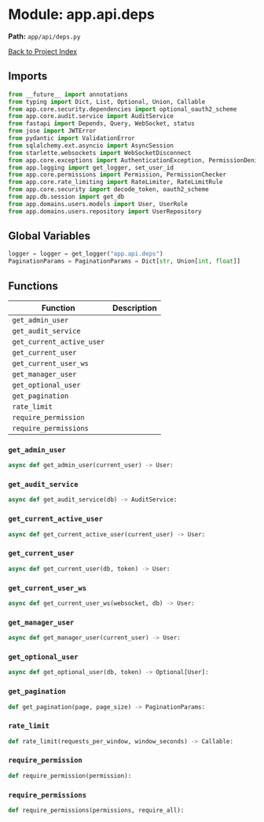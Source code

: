# Module: app.api.deps

**Path:** `app/api/deps.py`

[Back to Project Index](../../../index.md)

## Imports
```python
from __future__ import annotations
from typing import Dict, List, Optional, Union, Callable
from app.core.security.dependencies import optional_oauth2_scheme
from app.core.audit.service import AuditService
from fastapi import Depends, Query, WebSocket, status
from jose import JWTError
from pydantic import ValidationError
from sqlalchemy.ext.asyncio import AsyncSession
from starlette.websockets import WebSocketDisconnect
from app.core.exceptions import AuthenticationException, PermissionDeniedException, RateLimitException
from app.logging import get_logger, set_user_id
from app.core.permissions import Permission, PermissionChecker
from app.core.rate_limiting import RateLimiter, RateLimitRule
from app.core.security import decode_token, oauth2_scheme
from app.db.session import get_db
from app.domains.users.models import User, UserRole
from app.domains.users.repository import UserRepository
```

## Global Variables
```python
logger = logger = get_logger("app.api.deps")
PaginationParams = PaginationParams = Dict[str, Union[int, float]]
```

## Functions

| Function | Description |
| --- | --- |
| `get_admin_user` |  |
| `get_audit_service` |  |
| `get_current_active_user` |  |
| `get_current_user` |  |
| `get_current_user_ws` |  |
| `get_manager_user` |  |
| `get_optional_user` |  |
| `get_pagination` |  |
| `rate_limit` |  |
| `require_permission` |  |
| `require_permissions` |  |

### `get_admin_user`
```python
async def get_admin_user(current_user) -> User:
```

### `get_audit_service`
```python
async def get_audit_service(db) -> AuditService:
```

### `get_current_active_user`
```python
async def get_current_active_user(current_user) -> User:
```

### `get_current_user`
```python
async def get_current_user(db, token) -> User:
```

### `get_current_user_ws`
```python
async def get_current_user_ws(websocket, db) -> User:
```

### `get_manager_user`
```python
async def get_manager_user(current_user) -> User:
```

### `get_optional_user`
```python
async def get_optional_user(db, token) -> Optional[User]:
```

### `get_pagination`
```python
def get_pagination(page, page_size) -> PaginationParams:
```

### `rate_limit`
```python
def rate_limit(requests_per_window, window_seconds) -> Callable:
```

### `require_permission`
```python
def require_permission(permission):
```

### `require_permissions`
```python
def require_permissions(permissions, require_all):
```
